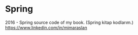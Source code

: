 # Spring
2016 - Spring source code of my book. (Spring kitap kodlarım.)
https://www.linkedin.com/in/mimaraslan
